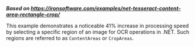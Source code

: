 ***Based on <https://ironsoftware.com/examples/net-tesseract-content-area-rectangle-crop/>***

This example demonstrates a noticeable 41% increase in processing speed by selecting a specific region of an image for OCR operations in .NET. Such regions are referred to as `ContentAreas` or `CropAreas`.
